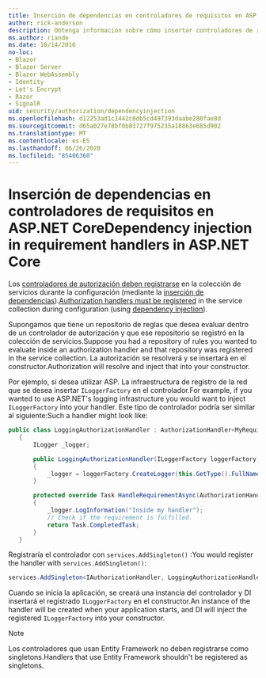 ```yaml
---
title: Inserción de dependencias en controladores de requisitos en ASP.NET Core
author: rick-anderson
description: Obtenga información sobre cómo insertar controladores de requisitos de autorización en una aplicación ASP.NET Core mediante la inserción de dependencias.
ms.author: riande
ms.date: 10/14/2016
no-loc:
- Blazor
- Blazor Server
- Blazor WebAssembly
- Identity
- Let's Encrypt
- Razor
- SignalR
uid: security/authorization/dependencyinjection
ms.openlocfilehash: d12253ad1c1442c0db5cd497393daabe280fae8d
ms.sourcegitcommit: d65a027e78bf0b83727f975235a18863e685d902
ms.translationtype: MT
ms.contentlocale: es-ES
ms.lasthandoff: 06/26/2020
ms.locfileid: "85406360"
---
```

# <a name="dependency-injection-in-requirement-handlers-in-aspnet-core"></a><span data-ttu-id="0c630-103">Inserción de dependencias en controladores de requisitos en ASP.NET Core</span><span class="sxs-lookup"><span data-stu-id="0c630-103">Dependency injection in requirement handlers in ASP.NET Core</span></span>

<a name="security-authorization-di"></a>

<span data-ttu-id="0c630-104">Los [controladores de autorización deben registrarse](xref:security/authorization/policies#handler-registration) en la colección de servicios durante la configuración (mediante la [inserción de dependencias](xref:fundamentals/dependency-injection)).</span><span class="sxs-lookup"><span data-stu-id="0c630-104">[Authorization handlers must be registered](xref:security/authorization/policies#handler-registration) in the service collection during configuration (using [dependency injection](xref:fundamentals/dependency-injection)).</span></span>

<span data-ttu-id="0c630-105">Supongamos que tiene un repositorio de reglas que desea evaluar dentro de un controlador de autorización y que ese repositorio se registró en la colección de servicios.</span><span class="sxs-lookup"><span data-stu-id="0c630-105">Suppose you had a repository of rules you wanted to evaluate inside an authorization handler and that repository was registered in the service collection.</span></span> <span data-ttu-id="0c630-106">La autorización se resolverá y se insertará en el constructor.</span><span class="sxs-lookup"><span data-stu-id="0c630-106">Authorization will resolve and inject that into your constructor.</span></span>

<span data-ttu-id="0c630-107">Por ejemplo, si desea utilizar ASP. La infraestructura de registro de la red que se desea insertar `ILoggerFactory` en el controlador.</span><span class="sxs-lookup"><span data-stu-id="0c630-107">For example, if you wanted to use ASP.NET's logging infrastructure you would want to inject `ILoggerFactory` into your handler.</span></span> <span data-ttu-id="0c630-108">Este tipo de controlador podría ser similar al siguiente:</span><span class="sxs-lookup"><span data-stu-id="0c630-108">Such a handler might look like:</span></span>

```csharp
public class LoggingAuthorizationHandler : AuthorizationHandler<MyRequirement>
   {
       ILogger _logger;

       public LoggingAuthorizationHandler(ILoggerFactory loggerFactory)
       {
           _logger = loggerFactory.CreateLogger(this.GetType().FullName);
       }

       protected override Task HandleRequirementAsync(AuthorizationHandlerContext context, MyRequirement requirement)
       {
           _logger.LogInformation("Inside my handler");
           // Check if the requirement is fulfilled.
           return Task.CompletedTask;
       }
   }
   ```

<span data-ttu-id="0c630-109">Registraría el controlador con `services.AddSingleton()` :</span><span class="sxs-lookup"><span data-stu-id="0c630-109">You would register the handler with `services.AddSingleton()`:</span></span>

```csharp
services.AddSingleton<IAuthorizationHandler, LoggingAuthorizationHandler>();
```

<span data-ttu-id="0c630-110">Cuando se inicia la aplicación, se creará una instancia del controlador y DI insertará el registrado `ILoggerFactory` en el constructor.</span><span class="sxs-lookup"><span data-stu-id="0c630-110">An instance of the handler will be created when your application starts, and DI will inject the registered `ILoggerFactory` into your constructor.</span></span>

> [!NOTE]
> <span data-ttu-id="0c630-111">Los controladores que usan Entity Framework no deben registrarse como singletons.</span><span class="sxs-lookup"><span data-stu-id="0c630-111">Handlers that use Entity Framework shouldn't be registered as singletons.</span></span>
